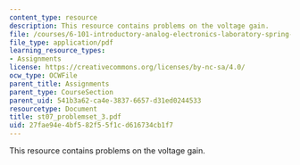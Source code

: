 ```yaml
---
content_type: resource
description: This resource contains problems on the voltage gain.
file: /courses/6-101-introductory-analog-electronics-laboratory-spring-2007/27fae94e4bf582f55f1cd616734cb1f7_st07_problemset_3.pdf
file_type: application/pdf
learning_resource_types:
- Assignments
license: https://creativecommons.org/licenses/by-nc-sa/4.0/
ocw_type: OCWFile
parent_title: Assignments
parent_type: CourseSection
parent_uid: 541b3a62-ca4e-3837-6657-d31ed0244533
resourcetype: Document
title: st07_problemset_3.pdf
uid: 27fae94e-4bf5-82f5-5f1c-d616734cb1f7
---
```

This resource contains problems on the voltage gain.